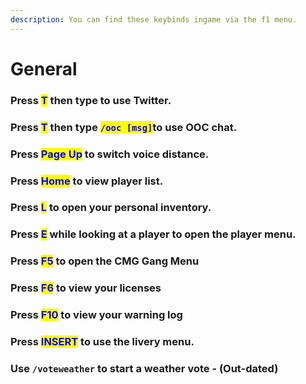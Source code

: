 ```yaml
---
description: You can find these keybinds ingame via the f1 menu.
---
```


# General

### Press <mark style="color:blue;">**T**</mark> then type to use Twitter.

### Press <mark style="color:blue;">**T**</mark> then type <mark style="color:blue;">**`/ooc [msg]`**</mark>to use OOC chat.

### Press <mark style="color:blue;">**Page Up**</mark> to switch voice distance.

### Press <mark style="color:blue;">**Home**</mark> to view player list.

### Press <mark style="color:blue;">**L**</mark> to open your personal inventory.

### Press <mark style="color:blue;">**E**</mark> while looking at a player to open the player menu.

### Press <mark style="color:blue;">**F5**</mark> to open the CMG Gang Menu

### Press <mark style="color:blue;">**F6**</mark> to view your licenses

### Press <mark style="color:blue;">**F10**</mark> to view your warning log

### Press <mark style="color:blue;">**INSERT**</mark> to use the livery menu.

### Use `/voteweather` to start a weather vote - (Out-dated)
